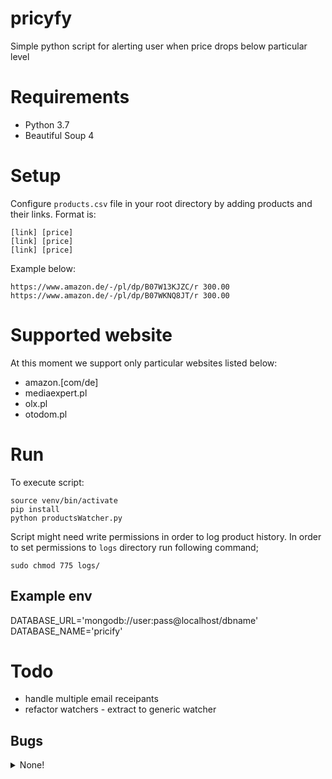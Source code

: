 # pricyfy

Simple python script for alerting user when price drops below particular level

# Requirements

- Python 3.7
- Beautiful Soup 4

# Setup

Configure `products.csv` file in your root directory by adding products and their links. Format is:

```
[link] [price]
[link] [price]
[link] [price]
```

Example below:

```
https://www.amazon.de/-/pl/dp/B07W13KJZC/r 300.00
https://www.amazon.de/-/pl/dp/B07WKNQ8JT/r 300.00
```

# Supported website

At this moment we support only particular websites listed below:

- amazon.[com/de]
- mediaexpert.pl
- olx.pl
- otodom.pl

# Run

To execute script:

```
source venv/bin/activate
pip install
python productsWatcher.py
```

Script might need write permissions in order to log product history. In order to set permissions to `logs` directory
run following command;

```
sudo chmod 775 logs/
```

## Example env

DATABASE_URL='mongodb://user:pass@localhost/dbname'
DATABASE_NAME='pricify'

# Todo

- handle multiple email receipants
- refactor watchers - extract to generic watcher

## Bugs

<details>
    <summary>None!</summary> 
    ...that I know of
</details>
